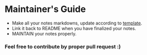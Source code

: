 # Maintainer's Guide #

- Make all your notes markdowns, update according to [template](/template/).
- Link it back to README when you have finalized your notes.
- MAINTAIN your notes properly.

### Feel free to contribute by proper pull request :) ###